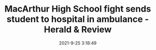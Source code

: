 ---
"title": "MacArthur High School fight sends student to hospital in ambulance - Herald & Review"
"date": "2021-9-25 3:18:49"
"feed_name": "GOOGLENEWSDRILLING"
"feed_website": "https://news.google.com/search?q=drilling%2Bincident&hl=en-US&gl=US&ceid=US:en"
"feed_rss": "https://news.google.com/rss/search?q=drilling%2Bincident&hl=en-US&gl=US&ceid=US:en"
"link": "https://herald-review.com/news/local/education/macarthur-high-school-fight-sends-student-to-hospital-in-ambulance/article_8d20d8c0-be10-5d1e-a139-cffdc0996dd3.html"
"source": "{'href': 'https://herald-review.com', 'title': 'Herald & Review'}"
"file": "_posts/2021-1-1-b8c85c782d082678dcc03f2501d983d24503d93b.md"
"accident": "0"
"drilling": "0"
"dead": "0"
"injured": "0"
"arrested": "0"
"where": "unknown site"
"place": "unknown place"
---